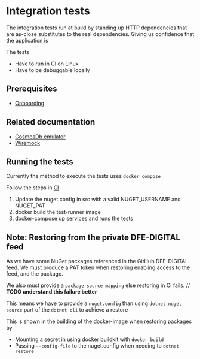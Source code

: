 # Integration tests

The integration tests run at build by standing up HTTP dependencies that are as-close substitutes to the real dependencies. Giving us confidence that the application is

The tests

- Have to run in CI on Linux
- Have to be debuggable locally

## Prerequisites

- [Onboarding](https://github.com/DFE-Digital/get-information-about-pupils-wiki/tree/main/onboarding/README.md)

## Related documentation

- [CosmosDb emulator](./cosmosdb-docker-emulator.md)
- [Wiremock](./wiremock.md)

## Running the tests

Currently the method to execute the tests uses `docker compose`

Follow the steps in [CI](../../.github/workflows/web-application-cicd.yml)

1) Update the nuget.config in src with a valid NUGET_USERNAME and NUGET_PAT
2) docker build the test-runner image
3) docker-compose up services and runs the tests

## Note: Restoring from the private DFE-DIGITAL feed

As we have some NuGet packages referenced in the GitHub DFE-DIGITAL feed. We must produce a PAT token when restoring enabling access to the feed, and the package.

We also must provide a `package-source mapping` else restoring in CI fails. // **TODO understand this failure better**

This means we have to provide a `nuget.config` than using `dotnet nuget source` part of the `dotnet cli` to achieve a restore

This is shown in the building of the docker-image when restoring packages by

- Mounting a secret in using docker buildkit with `docker build`
- Passing `--config-file` to the nuget.config when needing to `dotnet restore`